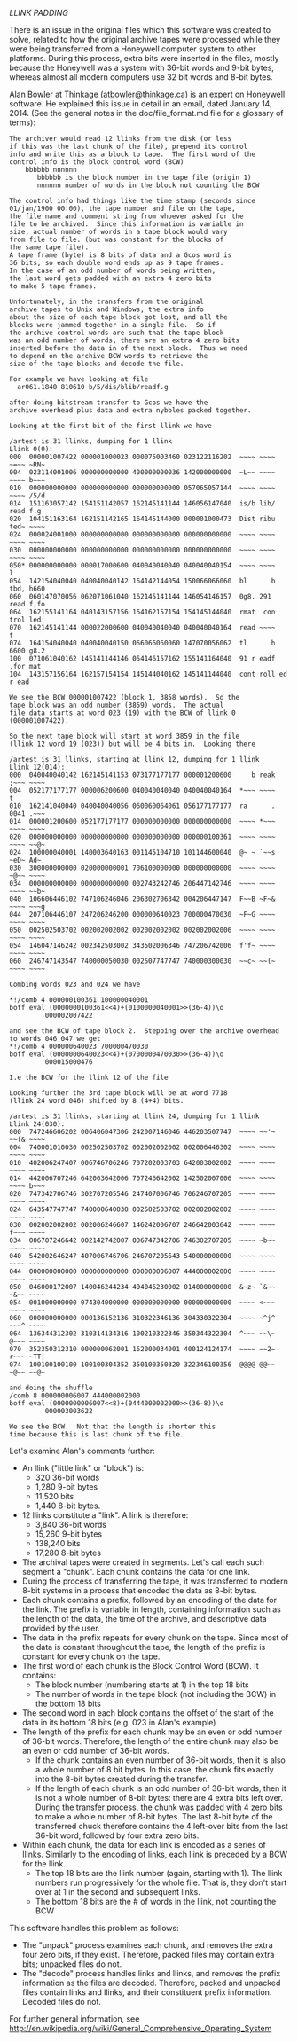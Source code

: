 _LLINK PADDING_

There is an issue in the original files which this software was created to solve, related to how
the original archive tapes were processed while they were being transferred from a Honeywell computer
system to other platforms. During this process, extra bits were inserted in the files, mostly because
the Honeywell was a system with 36-bit words and 9-bit bytes, whereas almost all modern computers
use 32 bit words and 8-bit bytes.

Alan Bowler at Thinkage (atbowler@thinkage.ca) is an expert on Honeywell software. He explained this 
issue in detail in an email, dated January 14, 2014. (See the general notes in the doc/file_format.md
file for a glossary of terms):

	The archiver would read 12 llinks from the disk (or less
	if this was the last chunk of the file), prepend its control 
	info and write this as a block to tape.  The first word of the 
	control info is the block control word (BCW)
	    bbbbbb nnnnnn
	       bbbbbb is the block number in the tape file (origin 1)
	       nnnnnn number of words in the block not counting the BCW

	The control info had things like the time stamp (seconds since
	01/jan/1900 00:00), the tape number and file on the tape,
	the file name and comment string from whoever asked for the
	file to be archived.  Since this information is variable in
	size, actual number of words in a tape block would vary
	from file to file. (but was constant for the blocks of
	the same tape file).
	A tape frame (byte) is 8 bits of data and a Gcos word is
	36 bits, so each double word ends up as 9 tape frames.
	In the case of an odd number of words being written,
	the last word gets padded with an extra 4 zero bits
	to make 5 tape frames.

	Unfortunately, in the transfers from the original
	archive tapes to Unix and Windows, the extra info
	about the size of each tape block got lost, and all the
	blocks were jammed together in a single file.  So if
	the archive control words are such that the tape block
	was an odd number of words, there are an extra 4 zero bits
	inserted before the data in of the next block.  Thus we need
	to depend on the archive BCW words to retrieve the
	size of the tape blocks and decode the file.

	For example we have looking at file
	  ar061.1840 810610 b/5/dis/blib/readf.g

	after doing bitstream transfer to Gcos we have the
	archive overhead plus data and extra nybbles packed together.

	Looking at the first bit of the first llink we have

	/artest is 31 llinks, dumping for 1 llink
	Llink 0(0):
	000  000001007422 000001000023 000075003460 023122116202  ~~~~ ~~~~ ~=~~ ~RN~
	004  023114001006 000000000000 400000000036 142000000000  ~L~~ ~~~~ ~~~~ b~~~
	010  000000000000 000000000000 000000000000 057065057144  ~~~~ ~~~~ ~~~~ /5/d
	014  151163057142 154151142057 162145141144 146056147040  is/b lib/ read f.g
	020  104151163164 162151142165 164145144000 000001000473  Dist ribu ted~ ~~~~
	024  000024001000 000000000000 000000000000 000000000000  ~~~~ ~~~~ ~~~~ ~~~~
	030  000000000000 000000000000 000000000000 000000000000  ~~~~ ~~~~ ~~~~ ~~~~
	050* 000000000000 000017000600 040040040040 040040040154  ~~~~ ~~~~         l
	054  142154040040 040040040142 164142144054 150066066060  bl      b tbd, h660
	060  060147070056 062071061040 162145141144 146054146157  0g8. 291  read f,fo
	064  162155141164 040143157156 164162157154 154145144040  rmat  con trol led
	070  162145141144 000022000600 040040040040 040040040164  read ~~~~         t
	074  164154040040 040040040150 066066060060 147070056062  tl      h 6600 g8.2
	100  071061040162 145141144146 054146157162 155141164040  91 r eadf ,for mat
	104  143157156164 162157154154 145144040162 145141144040  cont roll ed r ead

	We see the BCW 000001007422 (block 1, 3858 words).  So the
	tape block was an odd number (3859) words.  The actual
	file data starts at word 023 (19) with the BCW of llink 0
	(000001007422).

	So the next tape block will start at word 3859 in the file
	(llink 12 word 19 (023)) but will be 4 bits in.  Looking there

	/artest is 31 llinks, starting at llink 12, dumping for 1 llink
	Llink 12(014):
	000  040040040142 162145141153 073177177177 000001200600     b reak ;~~~ ~~~~
	004  052177177177 000006200600 040040040040 040040040164  *~~~ ~~~~         t
	010  162141040040 040040040056 060060064061 056177177177  ra      . 0041 .~~~
	014  000001200600 052177177177 000000000000 000000000000  ~~~~ *~~~ ~~~~ ~~~~
	020  000000000000 000000000000 000000000000 000000100361  ~~~~ ~~~~ ~~~~ ~~@~
	024  100000040001 140003640163 001145104710 101144600040  @~ ~ `~~s ~eD~ Ad~
	030  300000000000 020000000001 706100000000 000000000000  ~~~~ ~~~~ ~@~~ ~~~~
	034  000000000000 000000000000 002743242746 206447142746  ~~~~ ~~~~ ~~~~ ~~b~
	040  106606446102 747106246046 206302706342 004206447147  F~~B ~F~& ~~~~ ~~~g
	044  207106446107 247206246200 000000640023 700000470030  ~F~G ~~~~ ~~~~ ~~~~
	050  002502503702 002002002002 002002002002 002002002006  ~~~~ ~~~~ ~~~~ ~~~~
	054  146047146242 002342503002 343502006346 747206742006  f'f~ ~~~~ ~~~~ ~~~~
	060  246747143547 740000050030 002507747747 740000300030  ~~c~ ~~(~ ~~~~ ~~~~

	Combing words 023 and 024 we have

	*!/comb 4 000000100361 100000040001
	boff eval (0000000100361<<4)+(0100000040001>>(36-4))\o
	         000002007422

	and see the BCW of tape block 2.  Stepping over the archive overhead
	to words 046 047 we get
	*!/comb 4 000000640023 700000470030
	boff eval (0000000640023<<4)+(0700000470030>>(36-4))\o
	         000015000476

	I.e the BCW for the llink 12 of the file

	Looking further the 3rd tape block will be at word 7718
	(llink 24 word 046) shifted by 8 (4+4) bits.

	/artest is 31 llinks, starting at llink 24, dumping for 1 llink
	Llink 24(030):
	000  747246606202 006406047306 242007146046 446203507747  ~~~~ ~~'~ ~~f& ~~~~
	004  740001010030 002502503702 002002002002 002006446302  ~~~~ ~~~~ ~~~~ ~~~~
	010  402006247407 006746706246 707202003703 642003002002  ~~~~ ~~~~ ~~~~ ~~~~
	014  442006707246 642003642006 707246642002 142502007006  ~~~~ ~~~~ ~~~~ b~~~
	020  747342706746 302707205546 247407006746 706246707205  ~~~~ ~~~~ ~~~~ ~~~~
	024  643547747747 740000640030 002502503702 002002002002  ~~~~ ~~~~ ~~~~ ~~~~
	030  002002002002 002006246607 146242006707 246642003642  ~~~~ ~~~~ f~~~ ~~~~
	034  006707246642 002142742007 006747342706 746302707205  ~~~~ ~b~~ ~~~~ ~~~~
	040  542002646247 407006746706 246707205643 540000000000  ~~~~ ~~~~ ~~~~ ~~~~
	044  000000000000 000000000000 000000006007 444000002000  ~~~~ ~~~~ ~~~~ ~~~~
	050  046000172007 140046244234 404046230002 014000000000  &~z~ `&~~ ~&~~ ~~~~
	054  001000000000 074304000000 000000000000 000000000000  ~~~~ <~~~ ~~~~ ~~~~
	060  000000000000 000136152136 310322346136 304330322304  ~~~~ ~^j^ ~~~^ ~~~~
	064  136344312302 310314134316 100210322346 350344322304  ^~~~ ~~\~ @~~~ ~~~~
	070  352350312310 000000062001 162000034001 400124124174  ~~~~ ~~2~ r~~~ ~TT|
	074  100100100100 100100304352 350100350320 322346100356  @@@@ @@~~ ~@~~ ~~@~

	and doing the shuffle
	/comb 8 000000006007 444000002000
	boff eval (0000000006007<<8)+(0444000002000>>(36-8))\o
	         000003003622

	We see the BCW.  Not that the length is shorter this
	time because this is last chunk of the file.

Let's examine Alan's comments further:
- An llink ("little link" or "block") is:
  - 320 36-bit words
  - 1,280 9-bit bytes
  - 11,520 bits
  - 1,440 8-bit bytes.
- 12 llinks constitute a "link". A link is therefore:
  - 3,840 36-bit words
  - 15,260 9-bit bytes
  - 138,240 bits
  - 17,280 8-bit bytes
- The archival tapes were created in segments. Let's call each such segment a "chunk". 
  Each chunk contains the data for one link.
- During the process of transferring the tape, it was transferred to modern 8-bit systems
  in a process that encoded the data as 8-bit bytes.
- Each chunk contains a prefix, followed by an encoding of the data for the link. The 
  prefix is variable in length, containing information such as the length of the data,
  the time of the archive, and descriptive data provided by the user.
- The data in the prefix repeats for every chunk on the tape. Since most of the data is
  constant throughout the tape, the length of the prefix is constant for every chunk on
  the tape.
- The first word of each chunk is the Block Control Word (BCW). It contains:
  - The block number (numbering starts at 1) in the top 18 bits
  - The number of words in the tape block (not including the BCW) in the bottom 18 bits
- The second word in each block contains the offset of the start of the data in its 
  bottom 18 bits (e.g. 023 in Alan's example)
- The length of the prefix for each chunk may be an even or odd number of 36-bit words.
  Therefore, the length of the entire chunk may also be an even or odd number of 36-bit 
  words.
  - If the chunk contains an even number of 36-bit words, then it is also a whole number
    of 8 bit bytes. In this case, the chunk fits exactly into the 8-bit bytes created
    during the transfer.
  - If the length of each chunk is an odd number of 36-bit words, then it is not a whole
    number of 8-bit bytes: there are 4 extra bits left over. During the transfer process,
    the chunk was padded with 4 zero bits to make a whole number of 8-bit bytes. The last
    8-bit byte of the transferred chuck therefore contains the 4 left-over bits from the
    last 36-bit word, followed by four extra zero bits.
- Within each chunk, the data for each link is encoded as a series of llinks. Similarly
  to the encoding of links, each llink is preceded by a BCW for the llink.
  - The top 18 bits are the llink number (again, starting with 1). The llink numbers run
  	progressively for the whole file. That is, they don't start over at 1 in the second
  	and subsequent links.
  - The bottom 18 bits are the # of words in the llink, not counting the BCW

This software handles this problem as follows:
- The "unpack" process examines each chunk, and removes the extra four zero bits, if they
  exist. Therefore, packed files may contain extra bits; unpacked files do not.
- The "decode" process handles links and llinks, and removes the prefix information as the
  files are decoded. Therefore, packed and unpacked files contain links and llinks, and their
  constituent prefix information. Decoded files do not.

For further general information, see http://en.wikipedia.org/wiki/General_Comprehensive_Operating_System
